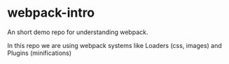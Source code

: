 # webpack-intro
An short demo repo for understanding webpack. 

In this repo we are using webpack systems like Loaders (css, images) and Plugins (minifications)

